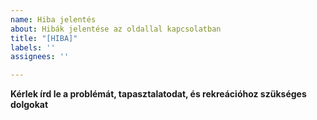 ```yaml
---
name: Hiba jelentés
about: Hibák jelentése az oldallal kapcsolatban
title: "[HIBA]"
labels: ''
assignees: ''

---
```


**Kérlek írd le a problémát, tapasztalatodat, és rekreációhoz szükséges dolgokat**
